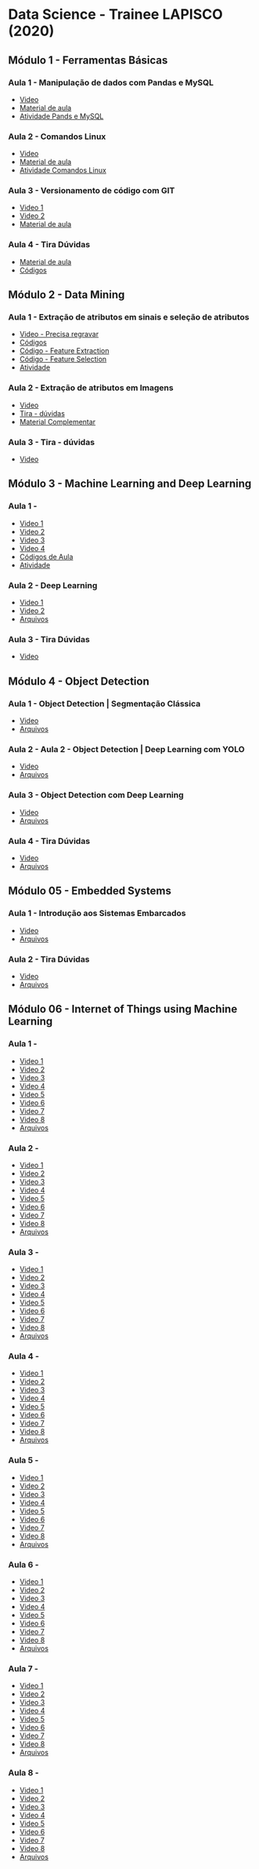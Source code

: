# Data Science - Trainee LAPISCO (2020)

## Módulo 1 - Ferramentas Básicas
### Aula 1 - Manipulação de dados com Pandas e MySQL
* [Video]( https://youtu.be/W_ifpWMY8g4 )
* [Material de aula](https://github.com/reboucasfilhopedropedrosa/DataScienceTraineeLAPISCO/blob/9a51bfda00aeb4e3a233e1408aaaacc9cc329657/Arquivos%20-%20Módulo%201/Manipulação%20de%20dados%20-%20Pandas%20e%20MySQL.pdf)      
* [Atividade Pands e MySQL](https://github.com/reboucasfilhopedropedrosa/DataScienceTraineeLAPISCO/blob/daea9af9a45ceed680496983e1fb3d8b2c1845f6/Arquivos%20-%20Mo%CC%81dulo%201/1%20-%20manipula%C3%A7%C3%A3o_de_dados.pdf)

### Aula 2 - Comandos Linux 
* [Video]( https://youtu.be/fVW-5VPd1SE )
* [Material de aula](https://github.com/reboucasfilhopedropedrosa/DataScienceTraineeLAPISCO/blob/daea9af9a45ceed680496983e1fb3d8b2c1845f6/Arquivos%20-%20Mo%CC%81dulo%201/Aula%20Traineer%20-%20Comandos%20Linux.pdf)
* [ Atividade Comandos Linux ]( https://github.com/reboucasfilhopedropedrosa/DataScienceTraineeLAPISCO/blob/9a51bfda00aeb4e3a233e1408aaaacc9cc329657/Arquivos%20-%20Mo%CC%81dulo%201/2%20-%20Comandos_Linux.pdf ) 

### Aula 3 - Versionamento de código com GIT
* [Video 1]( https://youtu.be/a8kj7CQnL1I )
* [Video 2]( https://youtu.be/N9DyDjxAAtI )
* [Material de aula]( https://github.com/reboucasfilhopedropedrosa/DataScienceTraineeLAPISCO/blob/9a51bfda00aeb4e3a233e1408aaaacc9cc329657/Arquivos%20-%20Mo%CC%81dulo%201/Aula%20Trainee%20-%20Sistema%20de%20Versionamento%20GIT.pdf )

### Aula 4 - Tira Dúvidas
* [Material de aula]( https://github.com/reboucasfilhopedropedrosa/DataScienceTraineeLAPISCO/blob/22f09a326efddba3dcc725097d8ac8119e00c98a/Arquivos%20-%20Mo%CC%81dulo%201/Aula.ipynb )
* [Códigos]( https://github.com/reboucasfilhopedropedrosa/DataScienceTraineeLAPISCO/blob/22f09a326efddba3dcc725097d8ac8119e00c98a/Arquivos%20-%20Mo%CC%81dulo%201/notebook2script.py )

## Módulo 2 - Data Mining

### Aula 1 - Extração de atributos em sinais e seleção de atributos
* [Video - Precisa regravar]()
* [Códigos]( https://github.com/lapisco/Data_Science_Trainee_Program/tree/master/Module_2 )
* [Código - Feature Extraction]( https://github.com/navarmn/feature_extraction_signal?authuser=0 )
* [Código - Feature Selection]( https://github.com/navarmn/feature_selection_framework?authuser=0 )
* [Atividade]( https://github.com/lapisco/Data_Science_Trainee_Program/blob/master/Module_2/feature_extraction_and_feature_selection/Atividades.ipynb )

### Aula 2 - Extração de atributos em Imagens
* [Video](https://youtu.be/Rgqf6oTlElo)
* [Tira - dúvidas ](https://youtu.be/acxuyzGvhSo)
* [Material Complementar]( https://github.com/reboucasfilhopedropedrosa/DataScienceTraineeLAPISCO/tree/7a3e2a73559db1c634b6f2b9b8499e528d76b270/Arquivos%20-%20Mo%CC%81dulo%202)

### Aula 3 - Tira - dúvidas
* [Video](https://youtu.be/acxuyzGvhSo)



## Módulo 3 - Machine Learning and Deep Learning

### Aula 1 - 
* [Video 1](https://youtu.be/LK1C9uVgi4o)
* [Video 2](https://youtu.be/R8sxOa57U6A)
* [Video 3](https://youtu.be/kJXgWlvjUE4)
* [Video 4](https://youtu.be/VrQ39S6ZzU0)
* [Códigos de Aula]( https://github.com/lapisco/machine_learning_course/blob/master/ml.ipynb )
* [Atividade]( https://github.com/lapisco/machine_learning_course/blob/master/exercise/Atividades.ipynb)

### Aula 2 - Deep Learning 
* [Video 1](https://youtu.be/Kw74ewWdZ9w)
* [Video 2](https://youtu.be/NLyPcnuiJqA)
* [Arquivos]( https://github.com/reboucasfilhopedropedrosa/DataScienceTraineeLAPISCO/tree/d804072c766453fa5c2d64143e1ef5ddabf771b5/Arquivos%20-%20Mo%CC%81dulo%203 )

### Aula 3 - Tira Dúvidas
* [Video]( https://youtu.be/NeCjnNGar6U )



## Módulo 4 - Object Detection

### Aula 1 - Object Detection | Segmentação Clássica
* [Video](https://youtu.be/QgZptORFdUA)
* [Arquivos](  )

### Aula 2 - Aula 2 - Object Detection | Deep Learning com YOLO
* [Video](https://youtu.be/s5W97nQByFM)
* [Arquivos](  )

### Aula 3 - Object Detection com Deep Learning
* [Video](https://youtu.be/mddOgYDQlzs)
* [Arquivos](  )

### Aula 4 - Tira Dúvidas
* [Video](https://youtu.be/NGDbeuitWE8)
* [Arquivos](  )

  
## Módulo 05 - Embedded Systems

### Aula 1 - Introdução aos Sistemas Embarcados
* [Video](https://youtu.be/tByGhrFTtM4)
* [Arquivos](  )

### Aula 2 - Tira Dúvidas
* [Video](https://youtu.be/FImlar-MAkA)
* [Arquivos](  )


## Módulo 06 - Internet of Things using Machine Learning

### Aula 1 - 
* [Video 1]()
* [Video 2]()
* [Video 3]()
* [Video 4]()
* [Video 5]()
* [Video 6]()
* [Video 7]()
* [Video 8]()
* [Arquivos](  )

### Aula 2 - 
* [Video 1]()
* [Video 2]()
* [Video 3]()
* [Video 4]()
* [Video 5]()
* [Video 6]()
* [Video 7]()
* [Video 8]()
* [Arquivos](  )

### Aula 3 - 
* [Video 1]()
* [Video 2]()
* [Video 3]()
* [Video 4]()
* [Video 5]()
* [Video 6]()
* [Video 7]()
* [Video 8]()
* [Arquivos](  )  

### Aula 4 - 
* [Video 1]()
* [Video 2]()
* [Video 3]()
* [Video 4]()
* [Video 5]()
* [Video 6]()
* [Video 7]()
* [Video 8]()
* [Arquivos](  )

### Aula 5 - 
* [Video 1]()
* [Video 2]()
* [Video 3]()
* [Video 4]()
* [Video 5]()
* [Video 6]()
* [Video 7]()
* [Video 8]()
* [Arquivos](  )

### Aula 6 - 
* [Video 1]()
* [Video 2]()
* [Video 3]()
* [Video 4]()
* [Video 5]()
* [Video 6]()
* [Video 7]()
* [Video 8]()
* [Arquivos](  )

### Aula 7 - 
* [Video 1]()
* [Video 2]()
* [Video 3]()
* [Video 4]()
* [Video 5]()
* [Video 6]()
* [Video 7]()
* [Video 8]()
* [Arquivos](  )

### Aula 8 - 
* [Video 1]()
* [Video 2]()
* [Video 3]()
* [Video 4]()
* [Video 5]()
* [Video 6]()
* [Video 7]()
* [Video 8]()
* [Arquivos](  )


